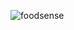 ![foodsense](https://github.com/ShinMinOh/Review/assets/74702677/39e8d677-95de-415c-b86d-02af9b27d34d)
